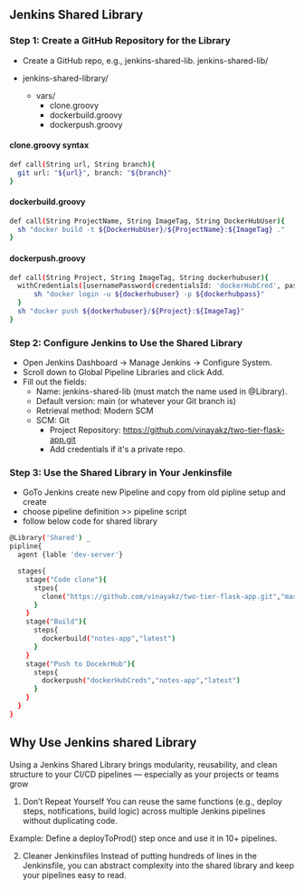 ## Jenkins Shared Library 
### Step 1: Create a GitHub Repository for the Library
- Create a GitHub repo, e.g., jenkins-shared-lib. jenkins-shared-lib/

- jenkins-shared-library/
    - vars/
        - clone.groovy
        - dockerbuild.groovy
        - dockerpush.groovy


#### clone.groovy syntax
```bash
def call(String url, String branch){
  git url: "${url}", branch: "${branch}"
}
```
#### dockerbuild.groovy
```bash
def call(String ProjectName, String ImageTag, String DockerHubUser){
  sh "docker build -t ${DockerHubUser}/${ProjectName}:${ImageTag} ."
}
```
#### dockerpush.groovy
```bash
def call(String Project, String ImageTag, String dockerhubuser){
  withCredentials([usernamePassword(credentialsId: 'dockerHubCred', passwordVariable: 'dockerHubPass', usernameVariable: 'dockerHubUser')]) {
      sh "docker login -u ${dockerhubuser} -p ${dockerhubpass}"
  }
  sh "docker push ${dockerhubuser}/${Project}:${ImageTag}"
}
```

### Step 2: Configure Jenkins to Use the Shared Library 
- Open Jenkins Dashboard → Manage Jenkins → Configure System.
- Scroll down to Global Pipeline Libraries and click Add.
- Fill out the fields:
    - Name: jenkins-shared-lib (must match the name used in @Library).
    - Default version: main (or whatever your Git branch is)
    - Retrieval method: Modern SCM
    - SCM: Git
        - Project Repository: https://github.com/vinayakz/two-tier-flask-app.git
        - Add credentials if it's a private repo. 

### Step 3: Use the Shared Library in Your Jenkinsfile 
- GoTo Jenkins create new Pipeline and copy from old pipline setup and create
- choose pipeline definition >> pipeline script
- follow below code for shared library

```bash
@Library('Shared') _
pipline{
  agent {lable 'dev-server'}

  stages{
    stage("Code clone"){
      stpes{
        clone("https://github.com/vinayakz/two-tier-flask-app.git","master")
      }
    }
    stage("Build"){
      steps{
        dockerbuild("notes-app","latest")
      }
    }
    stage("Push to DocekrHub"){
      steps{
        dockerpush("dockerHubCreds","notes-app","latest")
      }
    }
  }
}
```

## Why Use Jenkins shared Library 
Using a Jenkins Shared Library brings modularity, reusability, and clean structure to your CI/CD pipelines — especially as your projects or teams grow

1. Don’t Repeat Yourself
You can reuse the same functions (e.g., deploy steps, notifications, build logic) across multiple Jenkins pipelines without duplicating code.

Example: Define a deployToProd() step once and use it in 10+ pipelines.

2. Cleaner Jenkinsfiles
Instead of putting hundreds of lines in the Jenkinsfile, you can abstract complexity into the shared library and keep your pipelines easy to read.
